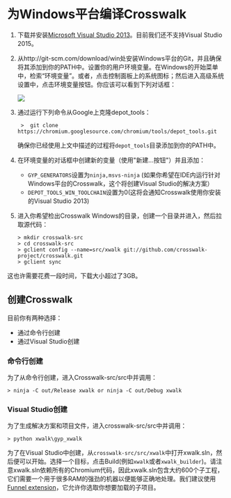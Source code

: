 # 为Windows平台编译Crosswalk

1. 下载并安装[Microsoft Visual Studio 2013](https://www.visualstudio.com/en-us/downloads/download-visual-studio-vs.aspx)。目前我们还不支持Visual Studio 2015。

2. 从http://git-scm.com/download/win处安装Windows平台的Git，并且确保将其添加到你的PATH中。设置你的用户环境变量。在Windows的开始菜单中，检索“环境变量”。或者，点击控制面板上的系统图标；然后进入高级系统设置中，点击环境变量按钮。你应该可以看到下列对话框：

   <img src="/assets/win8.png" style="display: block; margin: 0 auto"/>

3. 通过运行下列命令从Google上克隆depot_tools：

   ```
    >  git clone https://chromium.googlesource.com/chromium/tools/depot_tools.git
   ```

   确保你已经使用上文中描述的过程将`depot_tools`目录添加到你的PATH中。

4. 在环境变量的对话框中创建新的变量（使用"新建...按钮"）并且添加：

   *  `GYP_GENERATORS`设置为`ninja,msvs-ninja` (如果你希望在IDE内运行针对Windows平台的Crosswalk，这个将创建Visual Studio的解决方案）
   *  `DEPOT_TOOLS_WIN_TOOLCHAIN`设置为0(这将会通知Crosswalk使用你安装的Visual Studio 2013)

5. 进入你希望检出Crosswalk Windows的目录，创建一个目录并进入，然后拉取源代码：

   ```
   > mkdir crosswalk-src
   > cd crosswalk-src
   > gclient config --name=src/xwalk git://github.com/crosswalk-project/crosswalk.git
   > gclient sync
   ```
   
这也许需要花费一段时间，下载大小超过了3GB。

## 创建Crosswalk

目前你有两种选择：

*  通过命令行创建
*  通过Visual Studio创建

### 命令行创建
为了从命令行创建，进入Crosswalk-src/src中并调用：
```
> ninja -C out/Release xwalk or ninja -C out/Debug xwalk
```

### Visual Studio创建
为了生成解决方案和项目文件，进入crosswalk-src/src中并调用：

```
> python xwalk\gyp_xwalk
```

为了在Visual Studio中创建，从`crosswalk-src/src/xwalk`中打开xwalk.sln，然后便可以开始。选择一个目标，点击Build(例如`xwalk`或者`xwalk_builder`)。请注意xwalk.sln依赖所有的Chromium代码，因此xwalk.sln包含大约600个子工程，它们需要一个用于很多RAM的强劲的机器以便能够正确地处理。我们建议使用[Funnel extension](http://vsfunnel.com/)，它允许你选取你想要加载的子项目。
